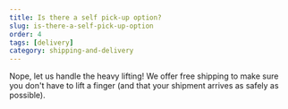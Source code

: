 ```yaml
---
title: Is there a self pick-up option?
slug: is-there-a-self-pick-up-option
order: 4
tags: [delivery]
category: shipping-and-delivery
---
```


Nope, let us handle the heavy lifting! We offer free shipping to make sure you don't have to lift a finger (and that your shipment arrives as safely as possible).

